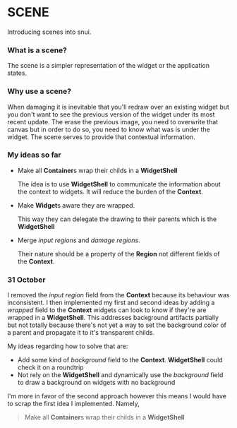 # SCENE

Introducing scenes into snui.

### What is a scene?

The scene is a simpler representation of the widget or the application states.

### Why use a scene?

When damaging it is inevitable that you'll redraw over an existing widget but you don't want to see the previous
version of the widget under its most recent update. The erase the previous image, you need to overwrite that canvas
but in order to do so, you need to know what was is under the widget. The scene serves to provide that contextual information.

### My ideas so far

- Make all **Container**s wrap their childs in a **WidgetShell**

    The idea is to use **WidgetShell** to communicate the information about the context to widgets.
	It will reduce the burden of the **Context**.
	
- Make **Widget**s aware they are wrapped.
 
	This way they can delegate the drawing to their parents which is the **WidgetShell**
	
- Merge _input regions_ and _damage regions_.
 
	Their nature should be a property of the **Region** not different fields of the **Context**.
	
### 31 October

I removed the _input region_ field from the **Context** because its behaviour was inconsistent.
I then implemented my first and second ideas by adding a _wrapped_ field to the **Context** widgets can look 
to know if they're are wrapped in a **WidgetShell**. This addresses background artifacts partially but
not totally because there's not yet a way to set the background color of a parent and propagate it to it's transparent childs.

My ideas regarding how to solve that are:

- Add some kind of *background* field to the **Context**. **WidgetShell** could check it on a roundtrip
- Not rely on the **WidgetShell** and dynamically use the *background* field to draw a background on widgets with no background 

I'm more in favor of the second approach however this means I would have to scrap the first idea I implemented. Namely, 
> Make all **Container**s wrap their childs in a **WidgetShell**

